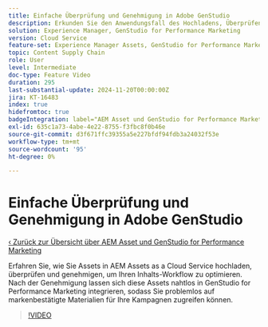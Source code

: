 ```yaml
---
title: Einfache Überprüfung und Genehmigung in Adobe GenStudio
description: Erkunden Sie den Anwendungsfall des Hochladens, Überprüfens und Genehmigens von Assets in AEM Assets, um sie für die Verwendung in GenStudio for Performance Marketing verfügbar zu machen.
solution: Experience Manager, GenStudio for Performance Marketing
version: Cloud Service
feature-set: Experience Manager Assets, GenStudio for Performance Marketing
topic: Content Supply Chain
role: User
level: Intermediate
doc-type: Feature Video
duration: 295
last-substantial-update: 2024-11-20T00:00:00Z
jira: KT-16483
index: true
hidefromtoc: true
badgeIntegration: label="AEM Asset und GenStudio for Performance Marketing" type="positive"
exl-id: 635c1a73-4abe-4e22-8755-f3fbc8f0b46e
source-git-commit: d3f671ffc39355a5e227bfdf94fdb3a24032f53e
workflow-type: tm+mt
source-wordcount: '95'
ht-degree: 0%

---
```


# Einfache Überprüfung und Genehmigung in Adobe GenStudio

[‹ Zurück zur Übersicht über AEM Asset und GenStudio for Performance Marketing](./overview.md)

Erfahren Sie, wie Sie Assets in AEM Assets as a Cloud Service hochladen, überprüfen und genehmigen, um Ihren Inhalts-Workflow zu optimieren. Nach der Genehmigung lassen sich diese Assets nahtlos in GenStudio for Performance Marketing integrieren, sodass Sie problemlos auf markenbestätigte Materialien für Ihre Kampagnen zugreifen können.

>[!VIDEO](https://video.tv.adobe.com/v/3439265/?learn=on&enablevpops)
